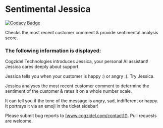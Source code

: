 # Sentimental Jessica

[![Codacy Badge](https://api.codacy.com/project/badge/Grade/e83bde6302c9424486dee3d774143df3)](https://app.codacy.com/app/ksawme/sentimental-jessica?utm_source=github.com&utm_medium=referral&utm_content=ksawme/sentimental-jessica&utm_campaign=badger)

Checks the most recent customer comment & provide sentimental analysis score.

### The following information is displayed:

Cogzidel Technologies introduces Jessica, your personal AI assistant! Jessica cares deeply about support.

Jessica tells you when your customer is happy :) or angry :(. Try Jessica.

Jessica analyses the most recent customer comment to determine the sentiment of the customer & rates it on a whole number scale.

It can tell you if the tone of the message is angry, sad, indifferent or happy. It portrays it via an emoji in the ticket sidebar!

Please submit bug reports to [www.cogzidel.com/contact](). Pull requests are welcome.
